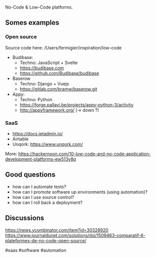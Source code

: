 No-Code & Low-Code platforms.

## Somes examples
### Open source
Source code here: /Users/fermigier/inspiration/low-code

- Budibase:
	- Techno: JavaScript + Svelte
	- https://budibase.com
	- https://github.com/Budibase/budibase
- Baserow
	- Techno: Django + Vuejs
	- https://gitlab.com/bramw/baserow.git
- Appy:
	- Techno: Python
	- https://forge.pallavi.be/projects/appy-python-3/activity
	- http://appyframework.org/ (-> down ?)

### SaaS
- https://docs.jetadmin.io/
- Airtable
- Unqork: https://www.unqork.com/

More: https://hackernoon.com/10-low-code-and-no-code-application-development-platforms-ew513y8q


## Good questions
- how can I automate tests?
- how can I promote software up environments (using automation)?
- how can I use source control?
- how can I roll back a deployment?

## Discussions
https://news.ycombinator.com/item?id=30328920
https://www.journaldunet.com/solutions/dsi/1509463-comparatif-6-plateformes-de-no-code-open-source/

<!-- Keywords -->
#saas #software #automation
<!-- /Keywords -->
